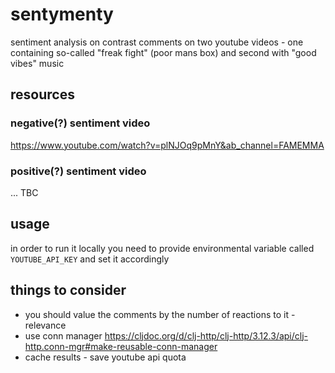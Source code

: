 # sentymenty

sentiment analysis on contrast comments on two youtube videos -
one containing so-called "freak fight" (poor mans box)
and second with "good vibes" music

## resources

### negative(?) sentiment video
https://www.youtube.com/watch?v=plNJOq9pMnY&ab_channel=FAMEMMA
### positive(?) sentiment video

... TBC

## usage

in order to run it locally you need to provide environmental variable called
`YOUTUBE_API_KEY` and set it accordingly

## things to consider

- you should value the comments by the number of reactions to it - relevance
- use conn manager https://cljdoc.org/d/clj-http/clj-http/3.12.3/api/clj-http.conn-mgr#make-reusable-conn-manager
- cache results - save youtube api quota
